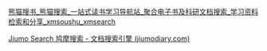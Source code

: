 [熊猫搜书_熊猫搜索_一站式读书学习导航站_聚合电子书及科研文档搜索_学习资料检索和分享_xmsoushu_xmsearch](https://xmsoushu.com/#/)



[Jiumo Search 鸠摩搜索 - 文档搜索引擎 (jiumodiary.com)](https://www.jiumodiary.com/)